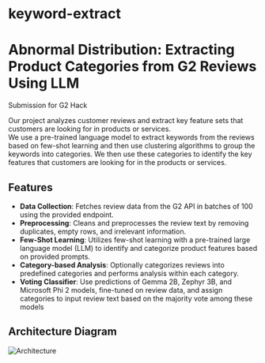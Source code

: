 # keyword-extract
# Abnormal Distribution: Extracting Product Categories from G2 Reviews Using LLM

Submission for G2 Hack

Our project analyzes customer reviews and extract key feature sets that customers are looking for in products or services. <br/> We use a pre-trained language model to extract keywords from the reviews based on few-shot learning and then use clustering algorithms to group the keywords into categories. We then use these categories to identify the key features that customers are looking for in the products or services.

## Features

- **Data Collection**: Fetches review data from the G2 API in batches of 100 using the provided endpoint.
- **Preprocessing**: Cleans and preprocesses the review text by removing duplicates, empty rows, and irrelevant information.
- **Few-Shot Learning**: Utilizes few-shot learning with a pre-trained large language model (LLM) to identify and categorize product features based on provided prompts.
- **Category-based Analysis**: Optionally categorizes reviews into predefined categories and performs analysis within each category.
- **Voting Classifier**: Use predictions of Gemma 2B, Zephyr 3B, and Microsoft Phi 2 models, fine-tuned on review data, and assign categories to input review text based on the majority vote among these models

## Architecture Diagram
![Architecture](https://github.com/anirudhlakhotia/keyword-extract/assets/52605103/85774fb3-79dd-48eb-ba48-8721a73de559)
